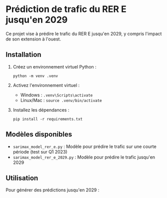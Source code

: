 
# Prédiction de trafic du RER E jusqu'en 2029

Ce projet vise à prédire le trafic du RER E jusqu'en 2029, y compris l'impact de son extension à l'ouest.

## Installation

1. Créez un environnement virtuel Python :
   ```
   python -m venv .venv
   ```

2. Activez l'environnement virtuel :
   - Windows : `.venv\Scripts\activate`
   - Linux/Mac : `source .venv/bin/activate`

3. Installez les dépendances :
   ```
   pip install -r requirements.txt
   ```

## Modèles disponibles

- `sarimax_model_rer_e.py` : Modèle pour prédire le trafic sur une courte période (test sur Q1 2023)
- `sarimax_model_rer_e_2029.py` : Modèle pour prédire le trafic jusqu'en 2029

## Utilisation

Pour générer des prédictions jusqu'en 2029 :
